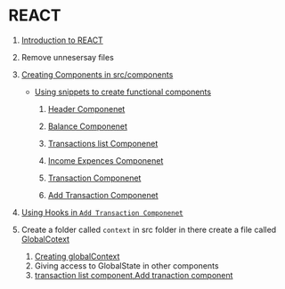 # REACT

1. [Introduction to REACT](docs/intro.md)
1. Remove unnesersay files
1. [Creating Components in src/components]()

   - [Using snippets to create functional components](./docs/snippets.md)

     1. [Header Componenet](./src/components/header.jsx)
     1. [Balance Componenet](./src/components/balance.jsx)
     1. [Transactions list Componenet](./src/components/transactionList.jsx)
     1. [Income Expences Componenet](./src/components/incomeExpences.jsx)
     1. [Transaction Componenet](./src/components/transactions.jsx)

     1. [Add Transaction Componenet](./src/components/addTransaction.jsx)

1. [Using Hooks in `Add Transaction Componenet` ](./docs/hooks.md)
1. Create a folder called `context` in src folder in there create a file called [GlobalCotext](./src/context/globalState.jsx)
   1. [Creating globalContext](./docs/contextapi.md)
   1. Giving access to GlobalState in other components
   1. [transaction list component,Add tranaction component](./docs/usingContextApi.md)
